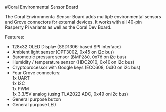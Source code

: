<!--
---
name: Coral Environmental Sensor Board
class: board
type: adc,sensor
formfactor: pHAT
manufacturer: Google
description: An Environmental Sensor and Grove Breakout Board
url: https://coral.withgoogle.com/products/environmental
github: https://coral.googlesource.com/coral-cloud/
buy: https://coral.withgoogle.com/products/environmental
image: 'coral-enviro-board.png'
pincount: 40
eeprom: yes
power:
  '1':
  '2':
  '4':
  '17':
ground:
  '6':
  '9':
  '14':
  '20':
  '25':
  '30':
  '34':
  '39':
pin:
  '3':
    mode: i2c
  '5':
    mode: i2c
  '8':
    mode: uart
  '10':
    mode: uart
  '12':
    mode: pwm
  '13':
    name: OPT3002_INT
    mode: input
    active: low
  '16':
    name: Push Button
    mode: input
    active: low
  '18':
    name: OLED DC
    mode: output
    active: high
  '19':
    mode: spi
  '21':
    mode: spi
  '22':
    name: OLED RESET
    mode: output
    active: low
  '23':
    mode: spi
  '24':
    mode: spi
  '29':
    name: A71CH_RST_N
    mode: output
    active: low
  '33':
    mode: pwm
  '35':
    name: HDC2010_DRDY
    mode: input
    active: high
  '40':
    name: LED
    mode: output
    active: high
i2c:
  '0x30':
    name: Cyptographic Secure Element
    device: ECC608
  '0x40':
    name: Humidity/Temperature Sensor
    device: HDC2010
  '0x45':
    name: Wide Spectrum Ambient Light Sensor
    device: OPT3002
  '0x49':
    name: Single-Channel ADC
    device: TLA2021
  '0x76':
    name: Barometric Pressure Sensor
    device: BMP280

-->
#Coral Environmental Sensor Board

The Coral Environmental Sensor Board adds multiple environmental sensors and Grove connectors for external devices. It works with all 40-pin Rasperry Pi variants as well as the Coral Dev Board.

Features:

* 128x32 OLED Display (SSD1306-based SPI interface)  
* Ambient light sensor (OPT3002, 0x45 on i2c bus)  
* Barometric pressure sensor (BMP280, 0x76 on i2c bus)  
* Humidity / temperature sensor (HDC2010, 0x40 on i2c bus)  
* Cryptoprocessor with Google keys (ECC608, 0x30 on i2c bus)  
* Four Grove connectors:  
    1x UART  
    1x I2C  
    1x PWM  
    1x 3.3/5V analog (using TLA2022 ADC, 0x49 on i2c bus)
* General purpose button  
* General purpose LED  

